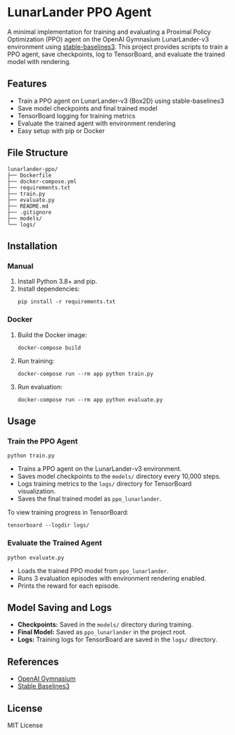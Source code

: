 # LunarLander PPO Agent

A minimal implementation for training and evaluating a Proximal Policy Optimization (PPO) agent on the OpenAI Gymnasium LunarLander-v3 environment using [stable-baselines3](https://stable-baselines3.readthedocs.io/). This project provides scripts to train a PPO agent, save checkpoints, log to TensorBoard, and evaluate the trained model with rendering.

## Features

- Train a PPO agent on LunarLander-v3 (Box2D) using stable-baselines3
- Save model checkpoints and final trained model
- TensorBoard logging for training metrics
- Evaluate the trained agent with environment rendering
- Easy setup with pip or Docker

## File Structure

```
lunarlander-ppo/
├── Dockerfile
├── docker-compose.yml
├── requirements.txt
├── train.py
├── evaluate.py
├── README.md
├── .gitignore
├── models/
└── logs/
```

## Installation

### Manual

1. Install Python 3.8+ and pip.
2. Install dependencies:
   ```
   pip install -r requirements.txt
   ```

### Docker

1. Build the Docker image:
   ```
   docker-compose build
   ```
2. Run training:
   ```
   docker-compose run --rm app python train.py
   ```
3. Run evaluation:
   ```
   docker-compose run --rm app python evaluate.py
   ```

## Usage

### Train the PPO Agent

```
python train.py
```

- Trains a PPO agent on the LunarLander-v3 environment.
- Saves model checkpoints to the `models/` directory every 10,000 steps.
- Logs training metrics to the `logs/` directory for TensorBoard visualization.
- Saves the final trained model as `ppo_lunarlander`.

To view training progress in TensorBoard:
```
tensorboard --logdir logs/
```

### Evaluate the Trained Agent

```
python evaluate.py
```

- Loads the trained PPO model from `ppo_lunarlander`.
- Runs 3 evaluation episodes with environment rendering enabled.
- Prints the reward for each episode.

## Model Saving and Logs

- **Checkpoints:** Saved in the `models/` directory during training.
- **Final Model:** Saved as `ppo_lunarlander` in the project root.
- **Logs:** Training logs for TensorBoard are saved in the `logs/` directory.

## References

- [OpenAI Gymnasium](https://gymnasium.farama.org/)
- [Stable Baselines3](https://stable-baselines3.readthedocs.io/)

## License

MIT License
